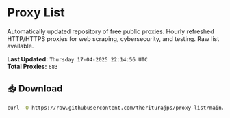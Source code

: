 # Proxy List

Automatically updated repository of free public proxies. Hourly refreshed HTTP/HTTPS proxies for web scraping, cybersecurity, and testing. Raw list available.

**Last Updated:** `Thursday 17-04-2025 22:14:56 UTC`  
**Total Proxies:** `683`

## 📥 Download
```bash
curl -O https://raw.githubusercontent.com/theriturajps/proxy-list/main/proxies.txt
